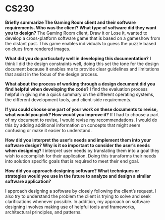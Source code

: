 # CS230

**Briefly summarize The Gaming Room client and their software requirements. Who was the client? What type of software did they want you to design?**
The Gaming Room client, Draw it or Lose it, wanted to develop a cross-platform software game that is based on a gameshow from the distant past. This game enables individuals to guess the puzzle based on clues from rendered images.

**What did you do particularly well in developing this documentation?**
I think I did the design constraints well, doing this set the tone for the design document because it enables me to provide clear guidelines and limitations that assist in the focus of the design process.

**What about the process of working through a design document did you find helpful when developing the code?**
I find the evaluation process helpful in giving me a quick summary on the different operating systems, the different development tools, and client-side requirements.

**If you could choose one part of your work on these documents to revise, what would you pick? How would you improve it?**
If I had to choose a part of my document to revise, I would revise my recommendations. I would do this by adding additional information on concepts that might seem confusing or make it easier to understand.

**How did you interpret the user’s needs and implement them into your software design? Why is it so important to consider the user’s needs when designing?**
I interpret user needs by translating them into a goal they wish to accomplish for their application. Doing this transforms their needs into solution specific goals that is required to meet their end goal. 

**How did you approach designing software? What techniques or strategies would you use in the future to analyze and design a similar software application?**

I approach designing a software by closely following the client’s request. I also try to understand the problem the client is trying to solve and seek clarifications whenever possible. In addition, my approach on software designing involves making use of helpful tools and frameworks, architectural principles, and patterns.
